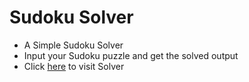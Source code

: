 # Sudoku Solver

- A Simple Sudoku Solver  
- Input your Sudoku puzzle and get the solved output  
- Click [here](https://outdated-sudoku-solver.netlify.app/) to visit Solver  